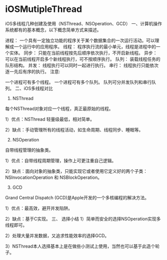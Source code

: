 # iOSMutipleThread
iOS多线程几种创建及使用（NSThread、NSOperation、GCD）
一、计算机操作系统都有的基本概念，以下概念简单方式来描述。

进程： 一个具有一定独立功能的程序关于某个数据集合的一次运行活动。可以理解成一个运行中的应用程序。
线程： 程序执行流的最小单元，线程是进程中的一个实体。
同步： 只能在当前线程按先后顺序依次执行，不开启新线程。
异步： 可以在当前线程开启多个新线程执行，可不按顺序执行。
队列： 装载线程任务的队形结构。
并发： 线程执行可以同时一起进行执行。
串行： 线程执行只能依次逐一先后有序的执行。
注意:

一个进程可有多个线程。
一个进程可有多个队列。
队列可分并发队列和串行队列。
二、iOS多线程对比

1. NSThread

每个NSThread对象对应一个线程，真正最原始的线程。

1）优点：NSThread 轻量级最低，相对简单。

2）缺点：手动管理所有的线程活动，如生命周期、线程同步、睡眠等。

2. NSOperation

自带线程管理的抽象类。

1）优点：自带线程周期管理，操作上可更注重自己逻辑。

2）缺点：面向对象的抽象类，只能实现它或者使用它定义好的两个子类：NSInvocationOperation 和 NSBlockOperation。

3. GCD

Grand Central Dispatch (GCD)是Apple开发的一个多核编程的解决方法。

1）优点：最高效，避开并发陷阱。

2）缺点：基于C实现。
三、 选择小结
1）简单而安全的选择NSOperation实现多线程即可。

2）处理大量并发数据，又追求性能效率的选择GCD。

3）NSThread本人选择基本上是在做些小测试上使用，当然也可以基于此造个轮子。
